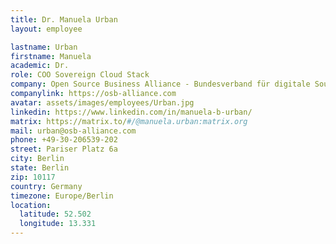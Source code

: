 ```yaml
---
title: Dr. Manuela Urban
layout: employee

lastname: Urban
firstname: Manuela
academic: Dr.
role: COO Sovereign Cloud Stack
company: Open Source Business Alliance - Bundesverband für digitale Souveränität e.V.
companylink: https://osb-alliance.com
avatar: assets/images/employees/Urban.jpg
linkedin: https://www.linkedin.com/in/manuela-b-urban/
matrix: https://matrix.to/#/@manuela.urban:matrix.org
mail: urban@osb-alliance.com
phone: +49-30-206539-202
street: Pariser Platz 6a
city: Berlin
state: Berlin
zip: 10117
country: Germany
timezone: Europe/Berlin
location:
  latitude: 52.502
  longitude: 13.331
---
```


